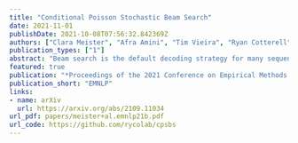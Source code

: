 ```yaml
---
title: "Conditional Poisson Stochastic Beam Search"
date: 2021-11-01
publishDate: 2021-10-08T07:56:32.842369Z
authors: ["Clara Meister", "Afra Amini", "Tim Vieira", "Ryan Cotterell"]
publication_types: ["1"]
abstract: "Beam search is the default decoding strategy for many sequence generation tasks in NLP. The set of approximate K-best items returned by the algorithm is a useful summary of the distribution for many applications; however, the candidates typically exhibit high overlap and may give a highly biased estimate for expectations under our model. These problems can be addressed by instead using stochastic decoding strategies. In this work, we propose a new method for turning beam search into a stochastic process: Conditional Poisson stochastic beam search. Rather than taking the maximizing set at each iteration, we sample K candidates without replacement according to the conditional Poisson sampling design. We view this as a more natural alternative to Kool et. al. 2019's stochastic beam search (SBS). Furthermore, we show how samples generated under the CPSBS design can be used to build consistent estimators and sample diverse sets from sequence models. In our experiments, we observe CPSBS produces lower variance and more efficient estimators than SBS, even showing improvements in high entropy settings."
featured: true
publication: "*Proceedings of the 2021 Conference on Empirical Methods in Natural Language Processing*"
publication_short: "EMNLP"
links:
- name: arXiv
  url: https://arxiv.org/abs/2109.11034
url_pdf: papers/meister+al.emnlp21b.pdf
url_code: https://github.com/rycolab/cpsbs
---
```


